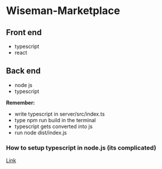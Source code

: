 # Wiseman-Marketplace

## Front end
- typescript 
- react

## Back end 
- node js 
- typescript

**Remember:** 
- write typescript in server/src/index.ts
- type npm run build in the terminal 
- typescript gets converted into js 
- run node dist/index.js

### How to setup typescript in node.js (its complicated)

[Link](https://www.youtube.com/watch?v=H91aqUHn8sE)